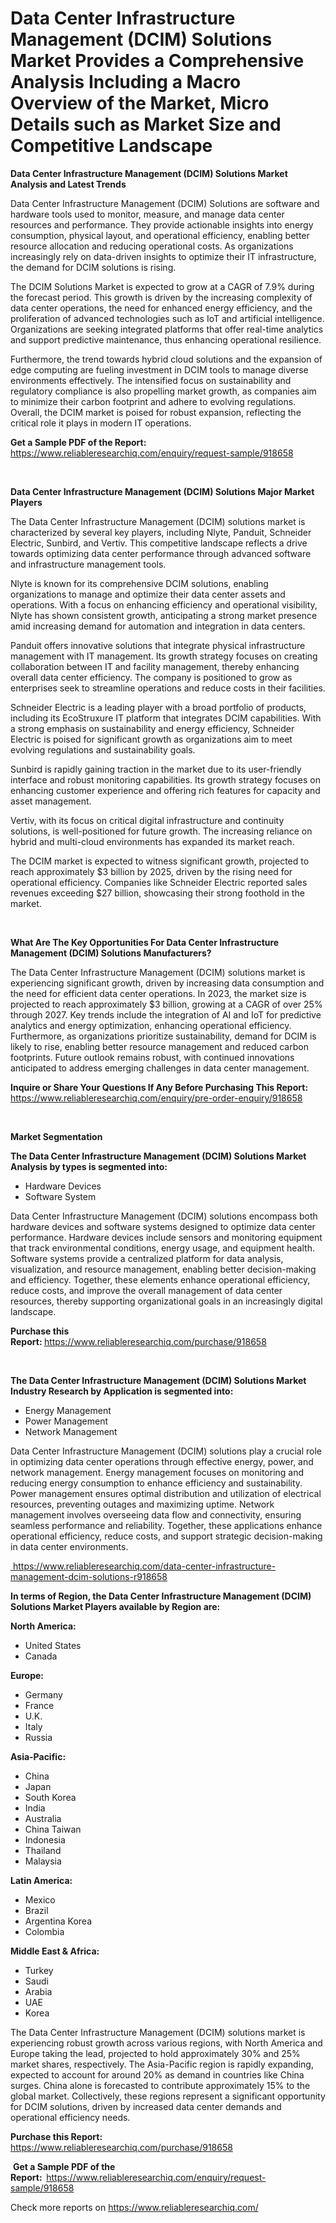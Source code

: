 <p><h1>Data Center Infrastructure Management (DCIM) Solutions Market Provides a Comprehensive Analysis Including a Macro Overview of the Market, Micro Details such as Market Size and Competitive Landscape</h1></p><p><strong>Data Center Infrastructure Management (DCIM) Solutions Market Analysis and Latest Trends</strong></p>
<p><p>Data Center Infrastructure Management (DCIM) Solutions are software and hardware tools used to monitor, measure, and manage data center resources and performance. They provide actionable insights into energy consumption, physical layout, and operational efficiency, enabling better resource allocation and reducing operational costs. As organizations increasingly rely on data-driven insights to optimize their IT infrastructure, the demand for DCIM solutions is rising.</p><p>The DCIM Solutions Market is expected to grow at a CAGR of 7.9% during the forecast period. This growth is driven by the increasing complexity of data center operations, the need for enhanced energy efficiency, and the proliferation of advanced technologies such as IoT and artificial intelligence. Organizations are seeking integrated platforms that offer real-time analytics and support predictive maintenance, thus enhancing operational resilience.</p><p>Furthermore, the trend towards hybrid cloud solutions and the expansion of edge computing are fueling investment in DCIM tools to manage diverse environments effectively. The intensified focus on sustainability and regulatory compliance is also propelling market growth, as companies aim to minimize their carbon footprint and adhere to evolving regulations. Overall, the DCIM market is poised for robust expansion, reflecting the critical role it plays in modern IT operations.</p></p>
<p><strong>Get a Sample PDF of the Report:&nbsp;</strong> <a href="https://www.reliableresearchiq.com/enquiry/request-sample/918658?utm_campaign=2458&utm_medium=2&utm_source=Github&utm_content=ia&utm_term=11032025&utm_id=data-center-infrastructure-management-dcim-solutions">https://www.reliableresearchiq.com/enquiry/request-sample/918658</a></p>
<p>&nbsp;</p>
<p><strong>Data Center Infrastructure Management (DCIM) Solutions Major Market Players</strong></p>
<p><p>The Data Center Infrastructure Management (DCIM) solutions market is characterized by several key players, including Nlyte, Panduit, Schneider Electric, Sunbird, and Vertiv. This competitive landscape reflects a drive towards optimizing data center performance through advanced software and infrastructure management tools.</p><p>Nlyte is known for its comprehensive DCIM solutions, enabling organizations to manage and optimize their data center assets and operations. With a focus on enhancing efficiency and operational visibility, Nlyte has shown consistent growth, anticipating a strong market presence amid increasing demand for automation and integration in data centers.</p><p>Panduit offers innovative solutions that integrate physical infrastructure management with IT management. Its growth strategy focuses on creating collaboration between IT and facility management, thereby enhancing overall data center efficiency. The company is positioned to grow as enterprises seek to streamline operations and reduce costs in their facilities.</p><p>Schneider Electric is a leading player with a broad portfolio of products, including its EcoStruxure IT platform that integrates DCIM capabilities. With a strong emphasis on sustainability and energy efficiency, Schneider Electric is poised for significant growth as organizations aim to meet evolving regulations and sustainability goals.</p><p>Sunbird is rapidly gaining traction in the market due to its user-friendly interface and robust monitoring capabilities. Its growth strategy focuses on enhancing customer experience and offering rich features for capacity and asset management.</p><p>Vertiv, with its focus on critical digital infrastructure and continuity solutions, is well-positioned for future growth. The increasing reliance on hybrid and multi-cloud environments has expanded its market reach.</p><p>The DCIM market is expected to witness significant growth, projected to reach approximately $3 billion by 2025, driven by the rising need for operational efficiency. Companies like Schneider Electric reported sales revenues exceeding $27 billion, showcasing their strong foothold in the market.</p></p>
<p>&nbsp;</p>
<p><strong>What Are The Key Opportunities For Data Center Infrastructure Management (DCIM) Solutions Manufacturers?</strong></p>
<p><p>The Data Center Infrastructure Management (DCIM) solutions market is experiencing significant growth, driven by increasing data consumption and the need for efficient data center operations. In 2023, the market size is projected to reach approximately $3 billion, growing at a CAGR of over 25% through 2027. Key trends include the integration of AI and IoT for predictive analytics and energy optimization, enhancing operational efficiency. Furthermore, as organizations prioritize sustainability, demand for DCIM is likely to rise, enabling better resource management and reduced carbon footprints. Future outlook remains robust, with continued innovations anticipated to address emerging challenges in data center management.</p></p>
<p><strong>Inquire or Share Your Questions If Any Before Purchasing This Report:</strong> <a href="https://www.reliableresearchiq.com/enquiry/pre-order-enquiry/918658?utm_campaign=2458&utm_medium=2&utm_source=Github&utm_content=ia&utm_term=11032025&utm_id=data-center-infrastructure-management-dcim-solutions">https://www.reliableresearchiq.com/enquiry/pre-order-enquiry/918658</a></p>
<p>&nbsp;</p>
<p><strong>Market Segmentation</strong></p>
<p><strong>The Data Center Infrastructure Management (DCIM) Solutions Market Analysis by types is segmented into:</strong></p>
<p><ul><li>Hardware Devices</li><li>Software System</li></ul></p>
<p><p>Data Center Infrastructure Management (DCIM) solutions encompass both hardware devices and software systems designed to optimize data center performance. Hardware devices include sensors and monitoring equipment that track environmental conditions, energy usage, and equipment health. Software systems provide a centralized platform for data analysis, visualization, and resource management, enabling better decision-making and efficiency. Together, these elements enhance operational efficiency, reduce costs, and improve the overall management of data center resources, thereby supporting organizational goals in an increasingly digital landscape.</p></p>
<p><strong>Purchase this Report:&nbsp;</strong><a href="https://www.reliableresearchiq.com/purchase/918658?utm_campaign=2458&utm_medium=2&utm_source=Github&utm_content=ia&utm_term=11032025&utm_id=data-center-infrastructure-management-dcim-solutions">https://www.reliableresearchiq.com/purchase/918658</a></p>
<p>&nbsp;</p>
<p><strong>The Data Center Infrastructure Management (DCIM) Solutions Market Industry Research by Application is segmented into:</strong></p>
<p><ul><li>Energy Management</li><li>Power Management</li><li>Network Management</li></ul></p>
<p><p>Data Center Infrastructure Management (DCIM) solutions play a crucial role in optimizing data center operations through effective energy, power, and network management. Energy management focuses on monitoring and reducing energy consumption to enhance efficiency and sustainability. Power management ensures optimal distribution and utilization of electrical resources, preventing outages and maximizing uptime. Network management involves overseeing data flow and connectivity, ensuring seamless performance and reliability. Together, these applications enhance operational efficiency, reduce costs, and support strategic decision-making in data center environments.</p></p>
<p><a href="https://www.reliableresearchiq.com/data-center-infrastructure-management-dcim-solutions-r918658?utm_campaign=2458&utm_medium=2&utm_source=Github&utm_content=ia&utm_term=11032025&utm_id=data-center-infrastructure-management-dcim-solutions">&nbsp;https://www.reliableresearchiq.com/data-center-infrastructure-management-dcim-solutions-r918658</a></p>
<p><strong>In terms of Region, the Data Center Infrastructure Management (DCIM) Solutions Market Players available by Region are:</strong></p>
<p>
    <p> <strong> North America: </strong>
        <ul>
            <li>United States</li>
            <li>Canada</li>
        </ul>
        </p> 
    <p> <strong> Europe: </strong>
        <ul>
            <li>Germany</li>
            <li>France</li>
            <li>U.K.</li>
            <li>Italy</li>
            <li>Russia</li>
        </ul>
        </p> 
    <p> <strong> Asia-Pacific: </strong>
        <ul>
            <li>China</li>
            <li>Japan</li>
            <li>South Korea</li>
            <li>India</li>
            <li>Australia</li>
            <li>China Taiwan</li>
            <li>Indonesia</li>
            <li>Thailand</li>
            <li>Malaysia</li>
        </ul>
        </p> 
    <p> <strong> Latin America: </strong>
        <ul>
            <li>Mexico</li>
            <li>Brazil</li>
            <li>Argentina Korea</li>
            <li>Colombia</li>
        </ul>
        </p> 
    <p> <strong> Middle East & Africa: </strong>
        <ul>
            <li>Turkey</li>
            <li>Saudi</li>
            <li>Arabia</li>
            <li>UAE</li>
            <li>Korea</li>
        </ul>
    </p>
    </p>
<p><p>The Data Center Infrastructure Management (DCIM) solutions market is experiencing robust growth across various regions, with North America and Europe taking the lead, projected to hold approximately 30% and 25% market shares, respectively. The Asia-Pacific region is rapidly expanding, expected to account for around 20% as demand in countries like China surges. China alone is forecasted to contribute approximately 15% to the global market. Collectively, these regions represent a significant opportunity for DCIM solutions, driven by increased data center demands and operational efficiency needs.</p></p>
<p><strong>Purchase this Report: </strong><a href="https://www.reliableresearchiq.com/purchase/918658?utm_campaign=2458&utm_medium=2&utm_source=Github&utm_content=ia&utm_term=11032025&utm_id=data-center-infrastructure-management-dcim-solutions">https://www.reliableresearchiq.com/purchase/918658</a></p>
<p>&nbsp;<strong>Get a Sample PDF of the Report:&nbsp;&nbsp;</strong><a href="https://www.reliableresearchiq.com/enquiry/request-sample/918658?utm_campaign=2458&utm_medium=2&utm_source=Github&utm_content=ia&utm_term=11032025&utm_id=data-center-infrastructure-management-dcim-solutions">https://www.reliableresearchiq.com/enquiry/request-sample/918658</a></p>
<p><strong></strong></p>
<p>Check more reports on <a href="https://www.reliableresearchiq.com/?utm_campaign=2458&utm_medium=2&utm_source=Github&utm_content=ia&utm_term=11032025&utm_id=data-center-infrastructure-management-dcim-solutions">https://www.reliableresearchiq.com/</a></p>